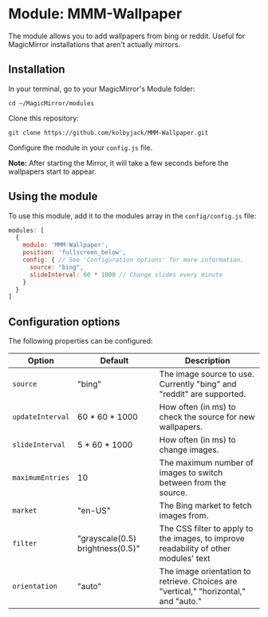# Module: MMM-Wallpaper
The module allows you to add wallpapers from bing or reddit.  Useful for MagicMirror installations that aren't actually mirrors.

## Installation

In your terminal, go to your MagicMirror's Module folder:
````
cd ~/MagicMirror/modules
````

Clone this repository:
````
git clone https://github.com/kolbyjack/MMM-Wallpaper.git
````

Configure the module in your `config.js` file.

**Note:** After starting the Mirror, it will take a few seconds before the wallpapers start to appear.

## Using the module

To use this module, add it to the modules array in the `config/config.js` file:
````javascript
modules: [
  {
    module: 'MMM-Wallpaper',
    position: 'fullscreen_below',
    config: { // See 'Configuration options' for more information.
      source: "bing",
      slideInterval: 60 * 1000 // Change slides every minute
    }
  }
]
````

## Configuration options

The following properties can be configured:


|Option|Default|Description|
|---|---|---|
|`source`|"bing"|The image source to use.  Currently "bing" and "reddit" are supported.|
|`updateInterval`|60 * 60 * 1000|How often (in ms) to check the source for new wallpapers.|
|`slideInterval`|5 * 60 * 1000|How often (in ms) to change images.|
|`maximumEntries`|10|The maximum number of images to switch between from the source.|
|`market`|"en-US"|The Bing market to fetch images from.|
|`filter`|"grayscale(0.5) brightness(0.5)"|The CSS filter to apply to the images, to improve readability of other modules' text|
|`orientation`|"auto"|The image orientation to retrieve.  Choices are "vertical," "horizontal," and "auto."|
